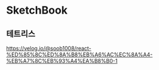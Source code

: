 # SketchBook

## 테트리스

https://velog.io/@soob1008/react-%ED%85%8C%ED%8A%B8%EB%A6%AC%EC%8A%A4-%EB%A7%8C%EB%93%A4%EA%B8%B0-1